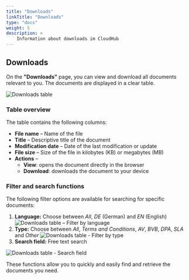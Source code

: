 ```yaml
---
title: "Downloads"
linkTitle: "Downloads"
type: "docs"
weight: 5
description: >
    Information about downloads im CloudHub
---
```


## Downloads

On the **"Downloads"** page, you can view and download all documents relevant to you.
The documents are displayed in a clear table.

![Downloads table](../img/downloads/table-downloads.png)

### Table overview

The table contains the following columns:

- **File name** – Name of the file
- **Title** – Descriptive title of the document
- **Modification date** – Date of the last modification or update
- **File size** – Size of the file in kilobytes (KB) or megabytes (MB)
- **Actions** –
  - **View**: opens the document directly in the browser
  - **Download**: downloads the document to your device

### Filter and search functions

The following filter options are available for searching for specific documents:

1. **Language:**
   Choose between *All*, *DE* (German) and *EN* (English)
   ![Downloads table – Filter by language](../img/downloads/table-downloads-filter-language.png)
2. **Type:**
   Choose between *All*, *Terms and Conditions*, *AV*, *BVB*, *DPA*, *SLA* and *Other*
   ![Downloads table - Filter by type](../img/downloads/table-downloads-filter-type.png)
3. **Search field:**
   Free text search

![Downloads table - Search field](../img/downloads/table-download-serachfield.png)

These functions allow you to quickly and easily find and retrieve the documents you need.
